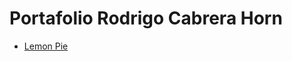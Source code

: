 <!DOCTYPE html>
<html lang="en">
<head>
    <meta charset="UTF-8">
    <meta http-equiv="X-UA-Compatible" content="IE=edge">
    <meta name="viewport" content="width=device-width, initial-scale=1.0">
    <title>Front End I</title>
</head>
<body>
    <h1>Portafolio Rodrigo Cabrera Horn</h1>
    <ul>
        <li><a href="./LemonPie/index.html">Lemon Pie</a></li>
    </ul>
</body>
</html>
